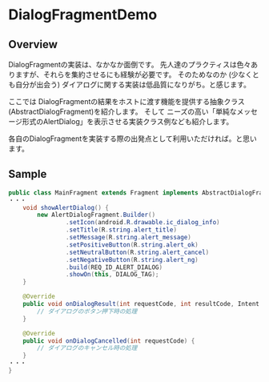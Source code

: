 DialogFragmentDemo
===

## Overview

DialogFragmentの実装は、なかなか面倒です。
先人達のプラクティスは色々ありますが、それらを集約させるにも経験が必要です。
そのためなのか (少なくとも自分が出会う) ダイアログに関する実装は低品質になりがち。と感じます。

ここでは DialogFragmentの結果をホストに渡す機能を提供する抽象クラス(AbstractDialogFragment)を紹介します。
そして ニーズの高い「単純なメッセージ形式のAlertDialog」を表示させる実装クラス例なども紹介します。

各自のDialogFragmentを実装する際の出発点として利用いただければ。と思います。

## Sample

```java
public class MainFragment extends Fragment implements AbstractDialogFragment.Callback {
・・・
    void showAlertDialog() {
        new AlertDialogFragment.Builder()
                .setIcon(android.R.drawable.ic_dialog_info)
                .setTitle(R.string.alert_title)
                .setMessage(R.string.alert_message)
                .setPositiveButton(R.string.alert_ok)
                .setNeutralButton(R.string.alert_cancel)
                .setNegativeButton(R.string.alert_ng)
                .build(REQ_ID_ALERT_DIALOG)
                .showOn(this, DIALOG_TAG);
    }

    @Override
    public void onDialogResult(int requestCode, int resultCode, Intent data) {
        // ダイアログのボタン押下時の処理
    }

    @Override
    public void onDialogCancelled(int requestCode) {
        // ダイアログのキャンセル時の処理
    }
・・・
}
```


